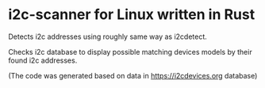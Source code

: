 # i2c-scanner for Linux written in Rust

Detects i2c addresses using roughly same way as i2cdetect.

Checks i2c database to display possible matching devices models by their found i2c addresses.

(The code was generated based on data in https://i2cdevices.org database)
